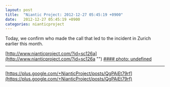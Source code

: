 ```yaml
---
layout: post
title:  "Niantic Project: 2012-12-27 05:45:19 +0900"
date:   2012-12-27 05:45:19 +0900
categories: nianticproject
---
```

Today, we confirm who made the call that led to the incident in Zurich earlier this month. 

[http://www.nianticproject.com/?id=sc126a](http://www.nianticproject.com/?id=sc126a "")
[#### photo: undefined](https://lh5.googleusercontent.com/-dd7UmFxThj0/UNthgptX6-I/AAAAAAAAdCU/NdY4B_T1ORc/w600-h297/deception.jpg "")
- - -
[https://plus.google.com/+NianticProject/posts/QgPAiEt79rf](https://plus.google.com/+NianticProject/posts/QgPAiEt79rf)
